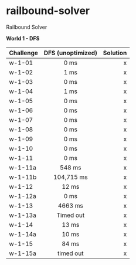 # railbound-solver
 Railbound Solver


**World 1 - DFS**

| Challenge     | DFS (unoptimized)| Solution |
| ------------- |:----------------:| -----:|
| w-1-01        | 0 ms             | x     |
| w-1-02        | 1 ms             | x     |
| w-1-03        | 0 ms             | x     |
| w-1-04        | 1 ms             | x     |
| w-1-05        | 0 ms             | x     |
| w-1-06        | 0 ms             | x     |
| w-1-07        | 0 ms             | x     |
| w-1-08        | 0 ms             | x     |
| w-1-09        | 0 ms             | x     |
| w-1-10        | 0 ms             | x     |
| w-1-11        | 0 ms             | x     |
| w-1-11a       | 548 ms           | x     |
| w-1-11b       | 104,715 ms       | x     |
| w-1-12        | 12 ms            | x     |
| w-1-12a       | 0 ms             | x     |
| w-1-13        | 4663 ms          | x     |
| w-1-13a       | Timed out        | x     |
| w-1-14        | 13 ms            | x     |
| w-1-14a       | 10 ms            | x     |
| w-1-15        | 84 ms            | x     |
| w-1-15a       | timed out        | x     |

